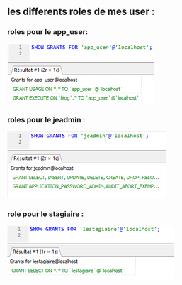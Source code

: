 ## les differents roles de mes user :
### roles pour le app_user:
![img_1.png](img_1.png)

### roles pour le jeadmin :
![img_2.png](img_2.png)

### role pour le stagiaire :
![img_3.png](img_3.png)